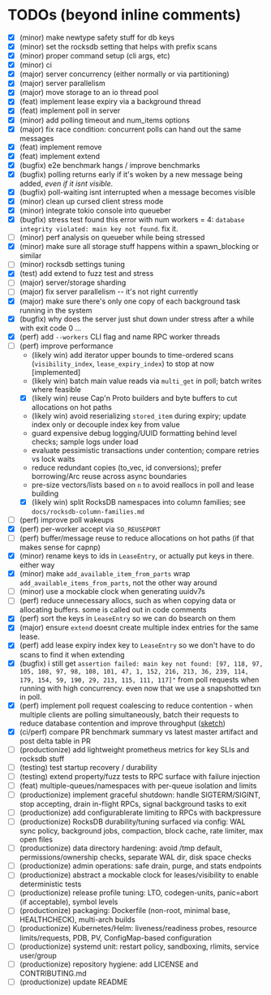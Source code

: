 # TODOs (beyond inline comments)

- [X] (minor) make newtype safety stuff for db keys
- [X] (minor) set the rocksdb setting that helps with prefix scans
- [X] (minor) proper command setup (cli args, etc)
- [X] (minor) ci
- [X] (major) server concurrency (either normally or via partitioning)
- [X] (major) server parallelism
- [X] (major) move storage to an io thread pool
- [X] (feat) implement lease expiry via a background thread
- [X] (feat) implement poll in server
- [X] (minor) add polling timeout and num_items options
- [X] (major) fix race condition: concurrent polls can hand out the same messages
- [X] (feat) implement remove
- [X] (feat) implement extend
- [X] (bugfix) e2e benchmark hangs / improve benchmarks
- [X] (bugfix) polling returns early if it's woken by a new message being added, *even if it isnt visible*.
- [X] (bugfix) poll-waiting isnt interrupted when a message becomes visible
- [X] (minor) clean up cursed client stress mode
- [X] (minor) integrate tokio console into queueber
- [X] (bugfix) stress test found this error with num workers = 4: `database integrity violated: main key not found`. fix it.
- [ ] (minor) perf analysis on queueber while being stressed
- [X] (minor) make sure all storage stuff happens within a spawn_blocking or similar
- [ ] (minor) rocksdb settings tuning
- [X] (test) add extend to fuzz test and stress
- [ ] (major) server/storage sharding
- [ ] (major) fix server parallelism -- it's not right currently
- [X] (major) make sure there's only one copy of each background task running in the system
- [X] (bugfix) why does the server just shut down under stress after a while with exit code 0 ...
- [X] (perf) add `--workers` CLI flag and name RPC worker threads
- [ ] (perf) improve performance
  - (likely win) add iterator upper bounds to time-ordered scans (`visibility_index`, `lease_expiry_index`) to stop at now [implemented]
  - (likely win) batch main value reads via `multi_get` in poll; batch writes where feasible
  - [X] (likely win) reuse Cap'n Proto builders and byte buffers to cut allocations on hot paths
  - (likely win) avoid reserializing `stored_item` during expiry; update index only or decouple index key from value
  - guard expensive debug logging/UUID formatting behind level checks; sample logs under load
  - evaluate pessimistic transactions under contention; compare retries vs lock waits
  - reduce redundant copies (to_vec, id conversions); prefer borrowing/Arc reuse across async boundaries
  - pre-size vectors/lists based on `n` to avoid reallocs in poll and lease building
  - [X] (likely win) split RocksDB namespaces into column families; see `docs/rocksdb-column-families.md`
- [ ] (perf) improve poll wakeups
- [X] (perf) per-worker accept via `SO_REUSEPORT`
- [ ] (perf) buffer/message reuse to reduce allocations on hot paths (if that makes sense for capnp)
- [X] (minor) rename keys to ids in `LeaseEntry`, or actually put keys in there. either way
- [X] (minor) make `add_available_item_from_parts` wrap `add_available_items_from_parts`, not the other way around
- [ ] (minor) use a mockable clock when generating uuidv7s
- [ ] (perf) reduce unnecessary allocs, such as when copying data or allocating buffers. some is called out in code comments
- [X] (perf) sort the keys in `LeaseEntry` so we can do bsearch on them
- [X] (major) ensure `extend` doesnt create multiple index entries for the same lease.
- [X] (perf) add lease expiry index key to `LeaseEntry` so we don't have to do scans to find it when extending
- [X] (bugfix) i still get `assertion failed: main key not found: [97, 118, 97, 105, 108, 97, 98, 108, 101, 47, 1, 152, 216, 213, 36, 239, 114, 179, 154, 59, 190, 29, 213, 115, 111, 117]"` from poll requests when running with high concurrency. even now that we use a snapshotted txn in poll.
- [X] (perf) implement poll request coalescing to reduce contention - when multiple clients are polling simultaneously, batch their requests to reduce database contention and improve throughput ([sketch](docs/poll_coalescing_sketch.md))
- [X] (ci/perf) compare PR benchmark summary vs latest master artifact and post delta table in PR
- [ ] (productionize) add lightweight prometheus metrics for key SLIs and rocksdb stuff
- [ ] (testing) test startup recovery / durability
- [ ] (testing) extend property/fuzz tests to RPC surface with failure injection
- [ ] (feat) multiple-queues/namespaces with per-queue isolation and limits
- [ ] (productionize) implement graceful shutdown: handle SIGTERM/SIGINT, stop accepting, drain in-flight RPCs, signal background tasks to exit
- [ ] (productionize) add configurablerate limiting to RPCs with backpressure
- [ ] (productionize) RocksDB durability/tuning surfaced via config: WAL sync policy, background jobs, compaction, block cache, rate limiter, max open files
- [ ] (productionize) data directory hardening: avoid /tmp default, permissions/ownership checks, separate WAL dir, disk space checks
- [ ] (productionize) admin operations: safe drain, purge, and stats endpoints
- [ ] (productionize) abstract a mockable clock for leases/visibility to enable deterministic tests
- [ ] (productionize) release profile tuning: LTO, codegen-units, panic=abort (if acceptable), symbol levels
- [ ] (productionize) packaging: Dockerfile (non-root, minimal base, HEALTHCHECK), multi-arch builds
- [ ] (productionize) Kubernetes/Helm: liveness/readiness probes, resource limits/requests, PDB, PV, ConfigMap-based configuration
- [ ] (productionize) systemd unit: restart policy, sandboxing, rlimits, service user/group
- [ ] (productionize) repository hygiene: add LICENSE and CONTRIBUTING.md
- [ ] (productionize) update README
